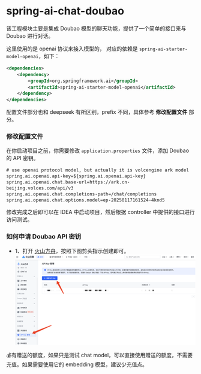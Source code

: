 # spring-ai-chat-doubao 

该工程模块主要是集成 Doubao 模型的聊天功能，提供了一个简单的接口来与 Doubao 进行对话。

这里使用的是 openai 协议来接入模型的， 对应的依赖是 `spring-ai-starter-model-openai`，如下：
```xml
<dependencies>
    <dependency>
        <groupId>org.springframework.ai</groupId>
        <artifactId>spring-ai-starter-model-openai</artifactId>
    </dependency>
</dependencies>
```

配置文件部分也和 deepseek 有所区别，prefix 不同，具体参考 **修改配置文件** 部分。

### 修改配置文件

在你启动项目之前，你需要修改 `application.properties` 文件，添加 Doubao 的 API 密钥。

```properties
# use openai protocol model, but actually it is volcengine ark model
spring.ai.openai.api-key=${spring.ai.openai.api-key}
spring.ai.openai.chat.base-url=https://ark.cn-beijing.volces.com/api/v3
spring.ai.openai.chat.completions-path=/chat/completions
spring.ai.openai.chat.options.model=ep-20250117161524-4knd5
```
修改完成之后即可以在 IDEA 中启动项目，然后根据 controller 中提供的接口进行访问测试。

### 如何申请 Doubao API 密钥

* 1、打开 [火山方舟](https://console.volcengine.com/ark)，按照下图剪头指示创建即可。
![doubao-api-key.png](../../docs/statics/doubao-api-key.png)

💰有赠送的额度，如果只是测试 chat model，可以直接使用赠送的额度，不需要充值。如果需要使用它的 embedding 模型，建议少充值点。

